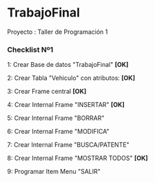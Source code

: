 # TrabajoFinal
Proyecto : Taller de Programación 1

### Checklist Nº1

1: Crear Base de datos "TrabajoFinal" <b>[OK]</b>

2: Crear Tabla "Vehiculo" con atributos: <b>[OK]</b>
    
3: Crear Frame central <b>[OK]</b>

4: Crear Internal Frame "INSERTAR" <b>[OK]</b>

5: Crear Internal Frame "BORRAR"

6: Crear Internal Frame "MODIFICA"

7: Crear Internal Frame "BUSCA/PATENTE"

8: Crear Internal Frame "MOSTRAR TODOS" <b>[OK]</b>

9: Programar Item Menu "SALIR"
